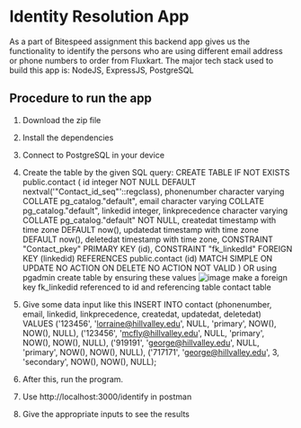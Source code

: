 # Identity Resolution App 

As a part of Bitespeed assignment this backend app gives us the functionality to identify the persons who are using different email address or phone numbers to order from Fluxkart.
The major tech stack used to build this app is: NodeJS, ExpressJS, PostgreSQL

## Procedure to run the app

1. Download the zip file
2. Install the dependencies
3. Connect to PostgreSQL in your device
4. Create the table by the given SQL query:
CREATE TABLE IF NOT EXISTS public.contact
(
    id integer NOT NULL DEFAULT nextval('"Contact_id_seq"'::regclass),
    phonenumber character varying COLLATE pg_catalog."default",
    email character varying COLLATE pg_catalog."default",
    linkedid integer,
    linkprecedence character varying COLLATE pg_catalog."default" NOT NULL,
    createdat timestamp with time zone DEFAULT now(),
    updatedat timestamp with time zone DEFAULT now(),
    deletedat timestamp with time zone,
    CONSTRAINT "Contact_pkey" PRIMARY KEY (id),
    CONSTRAINT "fk_linkedId" FOREIGN KEY (linkedid)
        REFERENCES public.contact (id) MATCH SIMPLE
        ON UPDATE NO ACTION
        ON DELETE NO ACTION
        NOT VALID
)
OR using pgadmin create table by ensuring these values
![image](https://github.com/user-attachments/assets/961d6d70-0791-4b7a-822a-e587e0d8354a) make a foreign key fk_linkedid referenced to id and referencing table contact table
5. Give some data input like this
INSERT INTO contact (phonenumber, email, linkedid, linkprecedence, createdat, updatedat, deletedat)
VALUES 
('123456', 'lorraine@hillvalley.edu', NULL, 'primary', NOW(), NOW(), NULL),
('123456', 'mcfly@hillvalley.edu', NULL, 'primary', NOW(), NOW(), NULL),
('919191', 'george@hillvalley.edu', NULL, 'primary', NOW(), NOW(), NULL),
('717171', 'george@hillvalley.edu', 3, 'secondary', NOW(), NOW(), NULL);

6. After this, run the program.
7. Use http://localhost:3000/identify in postman
8. Give the appropriate inputs to see the results
